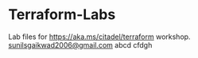 # Terraform-Labs
Lab files for https://aka.ms/citadel/terraform workshop.
sunilsgaikwad2006@gmail.com
abcd
cfdgh